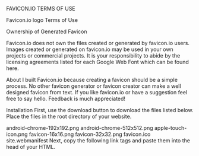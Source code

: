 FAVICON.IO TERMS OF USE

Favicon.io logo
Terms of Use

Ownership of Generated Favicon


Favicon.io does not own the files created or generated by favicon.io users. Images created or generated on favicon.io may be used in your own projects or commercial projects. It is your responsibility to abide by the licensing agreements listed for each Google Web Font which can be found here.

About
I built Favicon.io because creating a favicon should be a simple process. No other favicon generator or favicon creator can make a well designed favicon from text. If you like favicon.io or have a suggestion feel free to say hello. Feedback is much appreciated!







Installation
First, use the download button to download the files listed below. Place the files in the root directory of your website.

android-chrome-192x192.png
android-chrome-512x512.png
apple-touch-icon.png
favicon-16x16.png
favicon-32x32.png
favicon.ico
site.webmanifest
Next, copy the following link tags and paste them into the head of your HTML.

<link rel="apple-touch-icon" sizes="180x180" href="/apple-touch-icon.png">
<link rel="icon" type="image/png" sizes="32x32" href="/favicon-32x32.png">
<link rel="icon" type="image/png" sizes="16x16" href="/favicon-16x16.png">
<link rel="manifest" href="/site.webmanifest">
